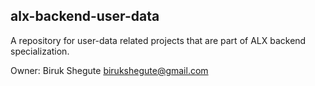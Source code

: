 ## alx-backend-user-data

A repository for user-data related projects that are part of ALX backend specialization.

Owner: Biruk Shegute <birukshegute@gmail.com>
